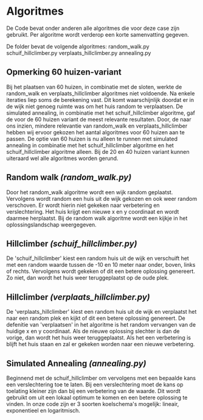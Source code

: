 # Algoritmes
De Code bevat onder anderen alle algoritmes die voor deze case zijn gebruikt.
Per algoritme wordt verderop een korte samenvatting gegeven.

De folder bevat de volgende algoritmes:
random_walk.py
schuif_hillclimber.py
verplaats_hillclimber.py
annealing.py

## Opmerking 60 huizen-variant
Bij het plaatsen van 60 huizen, in combinatie met de sloten, werkte de random_walk en verplaats_hillclimber algoritmes niet voldoende. Na enkele iteraties liep soms de berekening vast. Dit komt waarschijnlijk doordat er in de wijk niet genoeg ruimte was om het huis random te verplaatsen. 
De simulated annealing, in combinatie met het schuif_hillclimber algoritme, gaf de voor de 60 huizen variant de meest relevante resultaten. Door, de naar ons inzien, mindere relevantie van random_walk en verplaats_hillclimber hebben wij ervoor gekozen het aantal algoritmes voor 60 huizen aan te passen. De optie van 60 huizen is nu alleen te runnen met simulated annealing in combinatie met het schuif_hillclimber algoritme en het schuif_hillclimber algoritme alleen. Bij de 20 en 40 huizen variant kunnen uiteraard wel alle algoritmes worden gerund.

## Random walk *(random_walk.py)*
Door het random_walk algoritme wordt een wijk random geplaatst. Vervolgens wordt random een huis uit de wijk gekozen en ook weer random verschoven. Er wordt hierin niet gekeken naar verbetering en verslechtering. Het huis krijgt een nieuwe x en y coordinaat en wordt daarmee herplaatst. Bij de random walk algoritme wordt een kijkje in het oplossingslandschap weergegeven.

## Hillclimber *(schuif_hillclimber.py)*
De 'schuif_hillclimber' kiest een random huis uit de wijk en verschuift het met
een random waarde tussen de -10 en 10 meter naar onder, boven, links of rechts. Vervolgens wordt gekeken of dit een betere oplossing genereert. Zo niet, dan wordt het huis weer teruggeplaatst op de oude plek.

## Hillclimber *(verplaats_hillclimber.py)*
De 'verplaats_hillclimber' kiest een random huis uit de wijk en verplaatst het naar een random plek en kijkt of dit een betere oplossing genereert. De defenitie van 'verplaatsen' in het algoritme is het random vervangen van de huidige x en y coordinaat.
Als de nieuwe oplossing slechter is dan de vorige, dan wordt het huis weer teruggeplaatst. Als het een verbetering is blijft het huis staan en zal er gekeken worden naar een nieuwe verbetering.

## Simulated Annealing *(annealing.py)*
Beginnend met de schuif_hillclimber om vervolgens met een bepaalde kans een
verslechtering toe te laten. Bij een verslechtering moet de kans op
toelating kleiner zijn dan bij een verbetering van de waarde. Dit wordt gebruikt om
uit een lokaal optimum te komen en een betere oplossing te vinden.
In onze code zijn er 3 soorten koelschema's mogelijk: lineair, exponentieel en logaritmisch. 


